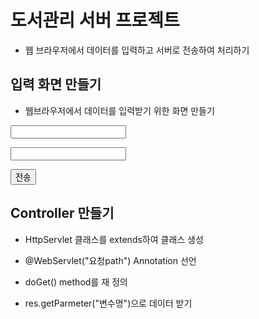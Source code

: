 # 도서관리 서버 프로젝트
* 웹 브라우저에서 데이터를 입력하고 서버로 전송하여 처리하기

## 입력 화면 만들기

* 웹브라우저에서 데이터를 입력받기 위한 화면 만들기

<form action = "요청path">
	<p><input name= "변수명">
	<p><input name= "변수명">
	<p><button>전송</button>
</form>

## Controller 만들기
* HttpServlet 클래스를 extends하여 클래스 생성
* @WebServlet("요청path") Annotation 선언

* doGet() method를 재 정의
* res.getParmeter("변수명")으로 데이터 받기
